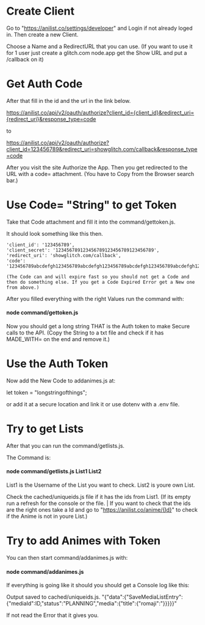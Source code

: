 Create Client
=============

Go to "https://anilist.co/settings/developer" and Login if not already loged in. Then create a new Client.

Choose a Name and a RedirectURL that you can use. (If you want to use it for 1 user just create a glitch.com node.app get the Show URL and put a /callback on it)


Get Auth Code
==============

After that fill in the id and the url in the link below.

https://anilist.co/api/v2/oauth/authorize?client_id={client_id}&redirect_uri={redirect_uri}&response_type=code

to

https://anilist.co/api/v2/oauth/authorize?client_id=123456789&redirect_uri=showglitch.com/callback&response_type=code

After you visit the site Authorize the App. Then you get redirected to the URL with a code= attachment. (You have to Copy from the Browser search bar.)

Use Code= "String" to get Token
===============================

Take that Code attachment and fill it into the command/gettoken.js.

It should look something like this then.

    'client_id': '123456789',
    'client_secret': '123456789123456789123456789123456789',
    'redirect_uri': 'showglitch.com/callback',
    'code': '123456789abcdefgh123456789abcdefgh123456789abcdefgh123456789abcdefgh123456789abcdefgh123456789abcdefgh123456789abcdefgh'
    
    (The Code can and will expire fast so you should not get a Code and then do something else. If you get a Code Expired Error get a New one from above.)

After you filled everything with the right Values run the command with:

#### node command/gettoken.js

Now you should get a long string THAT is the Auth token to make Secure calls to the API. (Copy the String to a txt file and check if it has MADE_WITH= on the end and remove it.)

Use the Auth Token
==================

Now add the New Code to addanimes.js at:

let token = "longstringofthings";

or add it at a secure location and link it or use dotenv with a .env file.

Try to get Lists
================

After that you can run the command/getlists.js.

The Command is:

#### node command/getlists.js List1 List2

List1 is the Username of the List you want to check.
List2 is youre own List.

Check the cached/uniqueids.js file if it has the ids from List1. (If its empty run a refresh for the console or the file. | If you want to check that the ids are the right ones take a Id and go to "https://anilist.co/anime/{Id}" to check if the Anime is not in youre List.)

Try to add Animes with Token
============================

You can then start command/addanimes.js with:

#### node command/addanimes.js

If everything is going like it should you should get a Console log like this:

Output saved to cached/uniqueids.js.
"{\"data\":{\"SaveMediaListEntry\":{\"mediaId\":ID,\"status\":\"PLANNING\",\"media\":{\"title\":{\"romaji\":"}}}}}"

If not read the Error that it gives you.